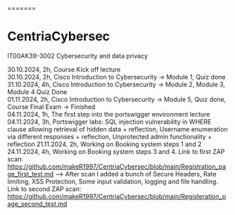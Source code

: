 =======
# CentriaCybersec
IT00AK39-3002 Cybersecurity and data privacy

30.10.2024, 2h, Course Kick off lecture  
30.10.2024, 2h, Cisco Introduction to Cybersecurity → Module 1, Quiz done  
31.10.2024, 4h, Cisco Introduction to Cybersecurity → Module 2, Module 3, Module 4 Quiz Done  
01.11.2024, 2h, Cisco Introduction to Cybersecurity → Module 5, Quiz done, Course Final Exam -> Finished  
04.11.2024, 1h, The first step into the portswigger environment lecture  
04.11.2024, 3h, Portswigger labs: SQL injection vulnerability in WHERE clause allowing retrieval of hidden data + reflection, Username enumeration via different responses + reflection, Unprotected admin functionality + reflection 
21.11.2024, 2h, Working on Booking system steps 1 and 2
24.11.2024, 4h, Working on Booking system steps 3 and 4. Link to first ZAP scan: https://github.com/makeR1997/CentriaCybersec/blob/main/Registration_page_first_test.md --> After scan I added a bunch of Secure Headers, Rate limiting, XSS Protection, Some input validation, logging and file handling. Link to second ZAP scan: https://github.com/makeR1997/CentriaCybersec/blob/main/Registeration_page_second_test.md
